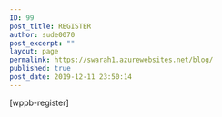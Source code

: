 ```yaml
---
ID: 99
post_title: REGISTER
author: sude0070
post_excerpt: ""
layout: page
permalink: https://swarah1.azurewebsites.net/blog/
published: true
post_date: 2019-12-11 23:50:14
---
```

[wppb-register]